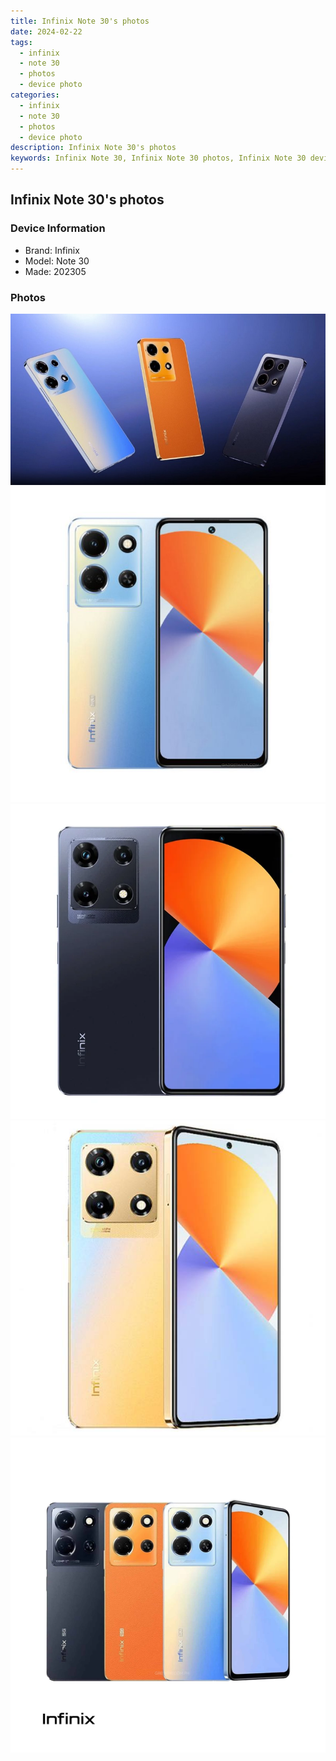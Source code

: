 ```yaml
---
title: Infinix Note 30's photos
date: 2024-02-22
tags: 
  - infinix
  - note 30
  - photos
  - device photo
categories: 
  - infinix
  - note 30
  - photos
  - device photo
description: Infinix Note 30's photos
keywords: Infinix Note 30, Infinix Note 30 photos, Infinix Note 30 device photo
---
```


## Infinix Note 30's photos

### Device Information

- Brand: Infinix
- Model: Note 30
- Made: 202305

### Photos

![/images/best-assets/devices/infinix/infinix-note-30/1.jpg](/images/best-assets/devices/infinix/infinix-note-30/1.jpg)
![/images/best-assets/devices/infinix/infinix-note-30/2.jpg](/images/best-assets/devices/infinix/infinix-note-30/2.jpg)
![/images/best-assets/devices/infinix/infinix-note-30/3.jpg](/images/best-assets/devices/infinix/infinix-note-30/3.jpg)
![/images/best-assets/devices/infinix/infinix-note-30/4.jpg](/images/best-assets/devices/infinix/infinix-note-30/4.jpg)
![/images/best-assets/devices/infinix/infinix-note-30/5.jpg](/images/best-assets/devices/infinix/infinix-note-30/5.jpg)
